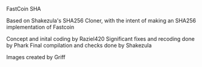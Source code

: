 FastCoin SHA

Based on Shakezula's SHA256 Cloner, with the intent of making an SHA256 implementation of Fastcoin


Concept and inital coding by Raziel420
Significant fixes and recoding done by Phark
Final compilation and checks done by Shakezula

Images created by Griff
